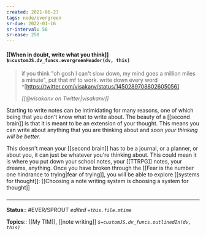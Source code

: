 ```yaml
---
created: 2021-06-27
tags: node/evergreen
sr-due: 2022-01-16
sr-interval: 56
sr-ease: 250
---
```


#### [[When in doubt, write what you think]] `$=customJS.dv_funcs.evergreenHeader(dv, this)`

> if you think "oh gosh I can't slow down, my mind goes a million miles a minute", put that mf to work. write down every word
> ^[https://twitter.com/visakanv/status/1450289708802605056]
> 
> <cite>[[@visakanv on Twitter|visakanv]]</cite>

Starting to write notes can be intimidating for many reasons, one of which being that you don't know what to write about.
The beauty of a [[second brain]] is that it is meant to be an extension of your thought. This means you can write about anything that you are thinking about and soon *your thinking will be better.* 

This doesn't mean your [[second brain]] has to be a journal, or a planner, or about you, it can just be whatever you're thinking about. This could mean it is where you put down your school notes, your [[TTRPG]] notes, your dreams, anything. 
Once you have broken through the [[Fear is the number one hindrance to trying|fear of trying]], you will be able to explore [[systems for thought]]: [[Choosing a note writing system is choosing a system for thought]] 

### <hr class="footnote"/>

**Status**:: #EVER/SPROUT 
*edited `=this.file.mtime`*

**Topics**:: [[My TIM]],  [[note writing]]
*`$=customJS.dv_funcs.outlinedIn(dv, this)`*

